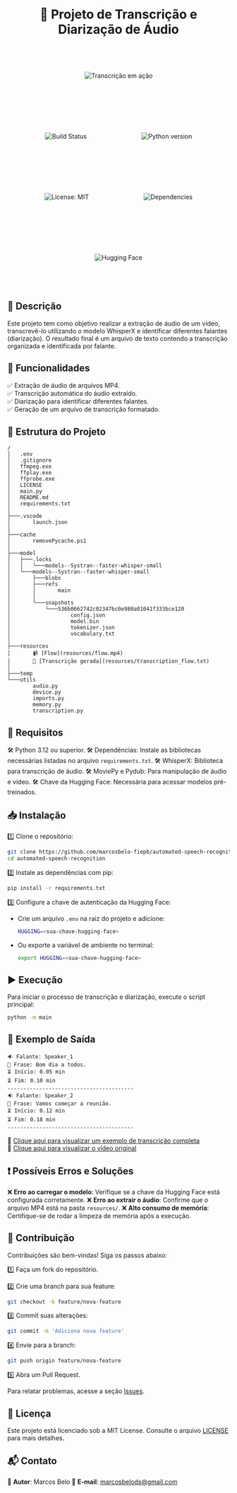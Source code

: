 <div align="center">
  <h1>🎤 Projeto de Transcrição e Diarização de Áudio</h1>
  <img src="https://media2.giphy.com/media/v1.Y2lkPTc5MGI3NjExYXFyenR0Y3cxbXR1M2c3OGN2bDUyaDdiYmVpMjliZDZyYmM2MmczYiZlcD12MV9pbnRlcm5hbF9naWZfYnlfaWQmY3Q9Zw/bJ4TVNYNUympPgcpem/giphy.gif" alt="Transcrição em ação">
</div>

<div align="center">
  <style>
    img {
      margin: 60 60px; /* Adiciona um espaço de 10px entre cada imagem */
    }
  </style>
  <img src="https://img.shields.io/badge/status-em%20desenvolvimento-orange" alt="Build Status"> 
  <img src="https://img.shields.io/badge/python-3.12-blue" alt="Python version">
  <img src="https://img.shields.io/badge/License-MIT-yellow.svg" alt="License: MIT">
  <img src="https://img.shields.io/badge/Dependencies-Required-brightgreen" alt="Dependencies">
  <img src="https://img.shields.io/badge/Hugging%20Face-Access-orange" alt="Hugging Face">
</div>


## 📌 Descrição
Este projeto tem como objetivo realizar a extração de áudio de um vídeo, transcrevê-lo utilizando o modelo WhisperX e identificar diferentes falantes (diarização). O resultado final é um arquivo de texto contendo a transcrição organizada e identificada por falante.

## 🚀 Funcionalidades
✅ Extração de áudio de arquivos MP4.  
✅ Transcrição automática do áudio extraído.  
✅ Diarização para identificar diferentes falantes.  
✅ Geração de um arquivo de transcrição formatado.


## 📂 Estrutura do Projeto
```
/
│   .env
│   .gitignore
│   ffmpeg.exe
│   ffplay.exe
│   ffprobe.exe
│   LICENSE
│   main.py
│   README.md
│   requirements.txt
│
├───.vscode
│       launch.json
│
├───cache
│       removePycache.ps1
│
├───model
│   ├───.locks
│   │   └───models--Systran--faster-whisper-small
│   └───models--Systran--faster-whisper-small
│       ├───blobs
│       ├───refs
│       │       main
│       │
│       └───snapshots
│           └───536b0662742c02347bc0e980a01041f333bce120
│                   config.json
│                   model.bin
│                   tokenizer.json
│                   vocabulary.txt
│
├───resources
│       📹 [Flow](resources/flow.mp4)
│       📄 [Transcrição gerada](resources/transcription_flow.txt)
│
├───temp
└───utils
        audio.py
        device.py
        imports.py
        memory.py
        transcription.py
```

## 🔧 Requisitos
🛠 Python 3.12 ou superior.
🛠 Dependências: Instale as bibliotecas necessárias listadas no arquivo `requirements.txt`.
🛠 WhisperX: Biblioteca para transcrição de áudio.
🛠 MoviePy e Pydub: Para manipulação de áudio e vídeo.
🛠 Chave da Hugging Face: Necessária para acessar modelos pré-treinados.

## 📥 Instalação
1️⃣ Clone o repositório:
   ```bash
   git clone https://github.com/marcosbelo-fiepb/automated-speech-recognition.git
   cd automated-speech-recognition
   ```
2️⃣ Instale as dependências com pip:
   ```bash
   pip install -r requirements.txt
   ```
3️⃣ Configure a chave de autenticação da Hugging Face:

- Crie um arquivo `.env` na raiz do projeto e adicione:
   ```bash
   HUGGING=<sua-chave-hugging-face>
   ```
- Ou exporte a variável de ambiente no terminal:
   ```bash
   export HUGGING=<sua-chave-hugging-face>
   ```

## ▶️ Execução
Para iniciar o processo de transcrição e diarização, execute o script principal:
```bash
python -m main
```

## 📜 Exemplo de Saída
```
🔉 Falante: Speaker_1
📄 Frase: Bom dia a todos.
⏳ Início: 0.05 min
⏳ Fim: 0.10 min
----------------------------------------
🔉 Falante: Speaker_2
📄 Frase: Vamos começar a reunião.
⏳ Início: 0.12 min
⏳ Fim: 0.18 min
----------------------------------------
```

📂 [Clique aqui para visualizar um exemplo de transcrição completa](resources/transcription_flow.txt)<br>
📂 [Clique aqui para visualizar o vídeo original](resources/flow.mp4)

## ❗ Possíveis Erros e Soluções
❌ **Erro ao carregar o modelo**: Verifique se a chave da Hugging Face está configurada corretamente.
❌ **Erro ao extrair o áudio**: Confirme que o arquivo MP4 está na pasta `resources/`.
❌ **Alto consumo de memória**: Certifique-se de rodar a limpeza de memória após a execução.

## 🤝 Contribuição
Contribuições são bem-vindas! Siga os passos abaixo:

1️⃣ Faça um fork do repositório.

2️⃣ Crie uma branch para sua feature:
   ```bash
   git checkout -b feature/nova-feature
   ```

3️⃣ Commit suas alterações:
   ```bash
   git commit -m 'Adiciona nova feature'
   ```

4️⃣ Envie para a branch:
   ```bash
   git push origin feature/nova-feature
   ```

5️⃣ Abra um Pull Request.

Para relatar problemas, acesse a seção [Issues](https://github.com/marcosbelo-fiepb/automated-speech-recognition/issues).

## 📜 Licença
Este projeto está licenciado sob a MIT License. Consulte o arquivo [LICENSE](LICENSE) para mais detalhes.

## 📬 Contato
👤 **Autor**: Marcos Belo
📧 **E-mail**: [marcosbelods@gmail.com](mailto:marcosbelods@gmail.com)